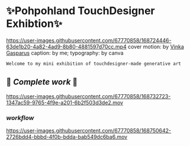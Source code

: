 # ✨Pohpohland TouchDesigner Exhibtion✨
https://user-images.githubusercontent.com/67770858/168724446-63de1b20-4a82-4ad9-8b80-4881597d70cc.mp4
cover motion: by [Vinka Gasparus](https://www.vinka-gasparus.com/generative-art)
caption: by me; typography: by canva

```diff
Welcome to my mini exhibition of touchdesigner-made generative art 
```
## :crystal_ball: *Complete work* :crystal_ball:
https://user-images.githubusercontent.com/67770858/168732723-1347ac59-9765-4f9e-a201-6b2f503d3de2.mov


### *workflow*
https://user-images.githubusercontent.com/67770858/168750642-2726bdd4-bbbd-4f0b-bdda-bab549dc6ba6.mov


